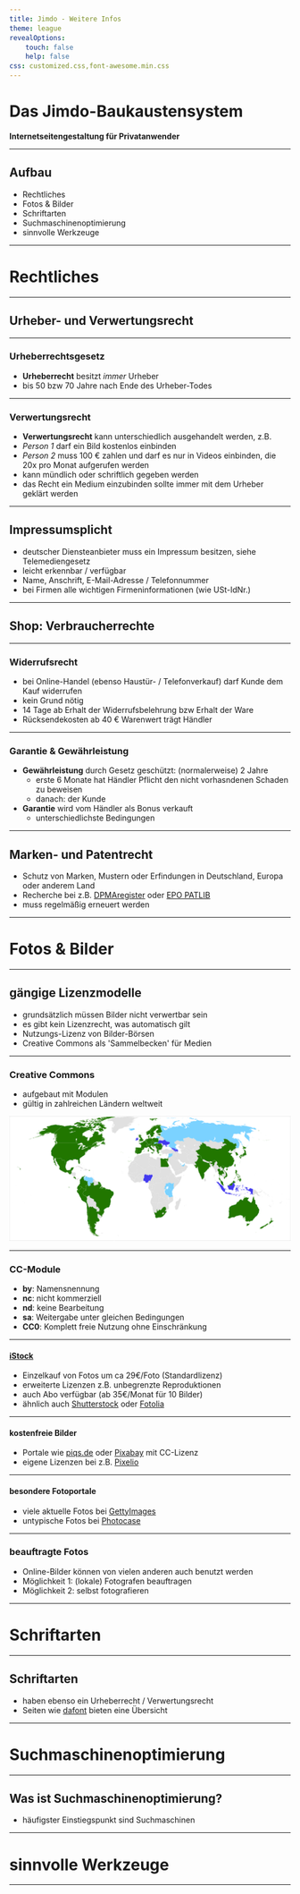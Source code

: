 ```yaml
---
title: Jimdo - Weitere Infos
theme: league
revealOptions:
    touch: false
    help: false
css: customized.css,font-awesome.min.css
---
```

# Das Jimdo-Baukaustensystem

**Internetseitengestaltung für Privatanwender**

----

## Aufbau
- Rechtliches
- Fotos & Bilder
- Schriftarten
- Suchmaschinenoptimierung
- sinnvolle Werkzeuge

---

<!-- .slide: data-background="images/study.jpg" -->
# Rechtliches

----

## Urheber- und Verwertungsrecht

----

### Urheberrechtsgesetz

- **Urheberrecht** besitzt *immer* Urheber
- bis 50 bzw 70 Jahre nach Ende des Urheber-Todes

----

### Verwertungsrecht

- **Verwertungsrecht** kann unterschiedlich ausgehandelt werden, z.B.
- *Person 1* darf ein Bild kostenlos einbinden
- *Person 2* muss 100 € zahlen und darf es nur in Videos einbinden, die 20x pro Monat aufgerufen werden
- kann mündlich oder schriftlich gegeben werden
- das Recht ein Medium einzubinden sollte immer mit dem Urheber geklärt werden

----

## Impressumsplicht

- deutscher Diensteanbieter muss ein Impressum besitzen, siehe Telemediengesetz
- leicht erkennbar / verfügbar
- Name, Anschrift, E-Mail-Adresse / Telefonnummer
- bei Firmen alle wichtigen Firmeninformationen (wie USt-IdNr.)

----

## Shop: Verbraucherrechte

----

### Widerrufsrecht

- bei Online-Handel (ebenso Haustür- / Telefonverkauf) darf Kunde dem Kauf widerrufen
- kein Grund nötig
- 14 Tage ab Erhalt der Widerrufsbelehrung bzw Erhalt der Ware
- Rücksendekosten ab 40 € Warenwert trägt Händler

----

### Garantie & Gewährleistung

- **Gewährleistung** durch Gesetz geschützt: (normalerweise) 2 Jahre
  - erste 6 Monate hat Händler Pflicht den nicht vorhasndenen Schaden zu beweisen
  - danach: der Kunde
- **Garantie** wird vom Händler als Bonus verkauft
  - unterschiedlichste Bedingungen

----

## Marken- und Patentrecht

- Schutz von Marken, Mustern oder Erfindungen in Deutschland, Europa oder anderem Land
- Recherche bei z.B. [DPMAregister](https://register.dpma.de/DPMAregister/marke/einsteiger) oder [EPO PATLIB](https://www.epo.org/searching-for-patents/helpful-resources/patlib_de.html)
- muss regelmäßig erneuert werden

---

<!-- .slide: data-background="images/tea.jpg" -->
# Fotos & Bilder

----

## gängige Lizenzmodelle

- grundsätzlich müssen Bilder nicht verwertbar sein
- es gibt kein Lizenzrecht, was automatisch gilt
- Nutzungs-Lizenz von Bilder-Börsen
- Creative Commons als 'Sammelbecken' für Medien

----

### Creative Commons

- aufgebaut mit Modulen
- gültig in zahlreichen Ländern weltweit

![Lizenz-Adaptionen Creative Commons](images/Creative_Commons_Intl_Map.svg)

----

### CC-Module

- **by**: Namensnennung
- **nc**: nicht kommerziell
- **nd**: keine Bearbeitung
- **sa**: Weitergabe unter gleichen Bedingungen
- **CC0**: Komplett freie Nutzung ohne Einschränkung

----

#### [iStock](https://www.istockphoto.com/de)

- Einzelkauf von Fotos um ca 29€/Foto (Standardlizenz)
- erweiterte Lizenzen z.B. unbegrenzte Reproduktionen
- auch Abo verfügbar (ab 35€/Monat für 10 Bilder)
- ähnlich auch [Shutterstock](https://www.shutterstock.com/de/) oder [Fotolia](https://de.fotolia.com/)

----

#### kostenfreie Bilder

- Portale wie [piqs.de](http://piqs.de/) oder [Pixabay](https://pixabay.com/de/) mit CC-Lizenz
- eigene Lizenzen bei z.B. [Pixelio](https://www.pixelio.de/)

----

#### besondere Fotoportale

- viele aktuelle Fotos bei [GettyImages](http://www.gettyimages.de/)
- untypische Fotos bei [Photocase](https://www.photocase.de/)

----

### beauftragte Fotos

- Online-Bilder können von vielen anderen auch benutzt werden
- Möglichkeit 1: (lokale) Fotografen beauftragen
- Möglichkeit 2: selbst fotografieren

---

<!-- .slide: data-background="images/typography.jpg" -->
# Schriftarten

----

## Schriftarten

- haben ebenso ein Urheberrecht / Verwertungsrecht
- Seiten wie [dafont](https://www.dafont.com/de/) bieten eine Übersicht

---

<!-- .slide: data-background="images/hand.jpg" -->
# Suchmaschinenoptimierung

----

## Was ist Suchmaschinenoptimierung?

- häufigster Einstiegspunkt sind Suchmaschinen

---

<!-- .slide: data-background="images/confused.jpg" -->
# sinnvolle Werkzeuge

----